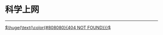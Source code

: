 # 科学上网

****

<a href="https://www.tntv2.site/auth/register?code=HsAool">
    $\huge{\text{\color{#808080}{404 NOT FOUND}}}$
</a>